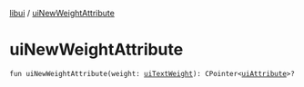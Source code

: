 [libui](README.md) / [uiNewWeightAttribute](ui-new-weight-attribute.md)

# uiNewWeightAttribute

`fun uiNewWeightAttribute(weight: `[`uiTextWeight`](ui-text-weight.md)`): CPointer<`[`uiAttribute`](ui-attribute.md)`>?`
